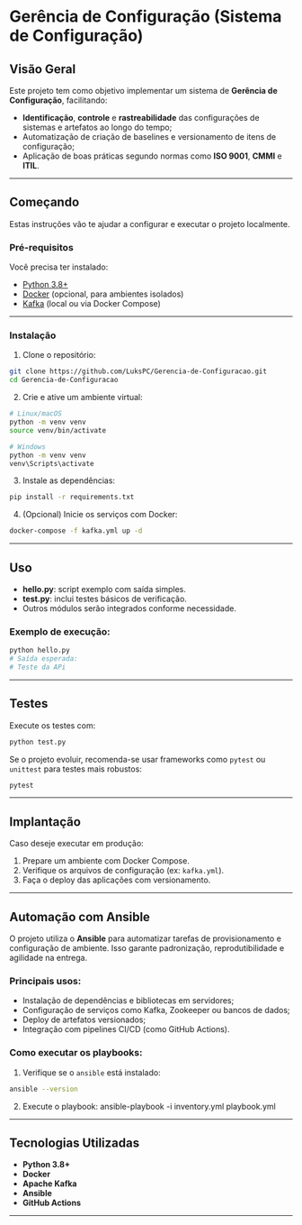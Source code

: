 # Gerência de Configuração (Sistema de Configuração)

## Visão Geral

Este projeto tem como objetivo implementar um sistema de **Gerência de Configuração**, facilitando:

- **Identificação**, **controle** e **rastreabilidade** das configurações de sistemas e artefatos ao longo do tempo;
- Automatização de criação de baselines e versionamento de itens de configuração;
- Aplicação de boas práticas segundo normas como **ISO 9001**, **CMMI** e **ITIL**.

---

## Começando

Estas instruções vão te ajudar a configurar e executar o projeto localmente.

### Pré-requisitos

Você precisa ter instalado:

- [Python 3.8+](https://www.python.org/)
- [Docker](https://www.docker.com/) (opcional, para ambientes isolados)
- [Kafka](https://kafka.apache.org/) (local ou via Docker Compose)

---

### Instalação

1. Clone o repositório:

```bash
git clone https://github.com/LuksPC/Gerencia-de-Configuracao.git
cd Gerencia-de-Configuracao
```

2. Crie e ative um ambiente virtual:

```bash
# Linux/macOS
python -m venv venv
source venv/bin/activate

# Windows
python -m venv venv
venv\Scripts\activate
```

3. Instale as dependências:

```bash
pip install -r requirements.txt
```

4. (Opcional) Inicie os serviços com Docker:

```bash
docker-compose -f kafka.yml up -d
```

---

##  Uso

- **hello.py**: script exemplo com saída simples.
- **test.py**: inclui testes básicos de verificação.
- Outros módulos serão integrados conforme necessidade.

### Exemplo de execução:

```bash
python hello.py
# Saída esperada:
# Teste da APi
```

---

## Testes

Execute os testes com:

```bash
python test.py
```

Se o projeto evoluir, recomenda-se usar frameworks como `pytest` ou `unittest` para testes mais robustos:

```bash
pytest
```

---

## Implantação

Caso deseje executar em produção:

1. Prepare um ambiente com Docker Compose.
2. Verifique os arquivos de configuração (ex: `kafka.yml`).
3. Faça o deploy das aplicações com versionamento.

---

## Automação com Ansible

O projeto utiliza o **Ansible** para automatizar tarefas de provisionamento e configuração de ambiente. Isso garante padronização, reprodutibilidade e agilidade na entrega.

### Principais usos:

- Instalação de dependências e bibliotecas em servidores;
- Configuração de serviços como Kafka, Zookeeper ou bancos de dados;
- Deploy de artefatos versionados;
- Integração com pipelines CI/CD (como GitHub Actions).

### Como executar os playbooks:

1. Verifique se o `ansible` está instalado:

```bash
ansible --version
```

2. Execute o playbook:
ansible-playbook -i inventory.yml playbook.yml


---

##  Tecnologias Utilizadas

- **Python 3.8+**
- **Docker**
- **Apache Kafka**
- **Ansible**
- **GitHub Actions**

---

